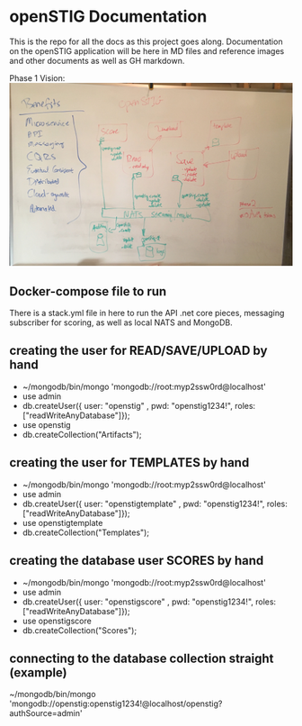 # openSTIG Documentation

This is the repo for all the docs as this project goes along.  Documentation on the openSTIG application will be here in MD files and reference images and other documents as well as GH markdown.

Phase 1 Vision:
![Image](./architecture/phase1-architecture-whiteboard.jpg?raw=true)

## Docker-compose file to run
There is a stack.yml file in here to run the API .net core pieces, messaging subscriber for scoring, as well as local NATS and MongoDB. 

## creating the user for READ/SAVE/UPLOAD by hand
* ~/mongodb/bin/mongo 'mongodb://root:myp2ssw0rd@localhost'
* use admin
* db.createUser({ user: "openstig" , pwd: "openstig1234!", roles: ["readWriteAnyDatabase"]});
* use openstig
* db.createCollection("Artifacts");

## creating the user for TEMPLATES by hand
* ~/mongodb/bin/mongo 'mongodb://root:myp2ssw0rd@localhost'
* use admin
* db.createUser({ user: "openstigtemplate" , pwd: "openstig1234!", roles: ["readWriteAnyDatabase"]});
* use openstigtemplate
* db.createCollection("Templates");

## creating the database user SCORES by hand
* ~/mongodb/bin/mongo 'mongodb://root:myp2ssw0rd@localhost'
* use admin
* db.createUser({ user: "openstigscore" , pwd: "openstig1234!", roles: ["readWriteAnyDatabase"]});
* use openstigscore
* db.createCollection("Scores");

## connecting to the database collection straight (example)
~/mongodb/bin/mongo 'mongodb://openstig:openstig1234!@localhost/openstig?authSource=admin'
